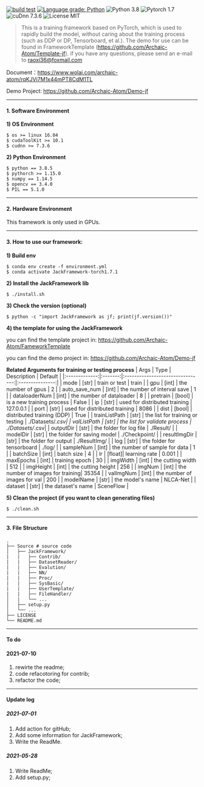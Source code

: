 [![build test](https://github.com/Archaic-Atom/JackFramework/actions/workflows/build%20test.yml/badge.svg?event=push)](https://github.com/Archaic-Atom/JackFramework/actions/workflows/build%20test.yml)
[![Language grade: Python](https://img.shields.io/lgtm/grade/python/g/1996scarlet/Dense-Head-Pose-Estimation.svg?logo=lgtm&logoWidth=18)](https://lgtm.com/projects/g/Archaic-Atom/JackFramework/context:python)
![Python 3.8](https://img.shields.io/badge/python-3.8-green.svg?style=plastic)
![Pytorch 1.7](https://img.shields.io/badge/PyTorch%20-%23EE4C2C.svg?style=plastic)
![cuDnn 7.3.6](https://img.shields.io/badge/cudnn-7.3.6-green.svg?style=plastic)
![License MIT](https://img.shields.io/badge/license-MIT-green.svg?style=plastic)

>This is a training framework based on PyTorch, which is used to rapidly build the model, without caring about the training process (such as DDP or DP, Tensorboard, et al.). The demo for use can be found in FrameworkTemplate (https://github.com/Archaic-Atom/Template-jf). if you have any questions, please send an e-mail to raoxi36@foxmail.com
>
Document：https://www.wolai.com/archaic-atom/rqKJVi7M1x44mPT8CdM1TL

Demo Project: https://github.com/Archaic-Atom/Demo-jf

--- 
#### 1. Software Environment
**1) OS Environment**
```
$ os >= linux 16.04
$ cudaToolKit >= 10.1
$ cudnn >= 7.3.6
```

**2) Python Environment**
```
$ python == 3.8.5
$ pythorch >= 1.15.0
$ numpy == 1.14.5
$ opencv == 3.4.0
$ PIL == 5.1.0
```

---
#### 2. Hardware Environment
This framework is only used in GPUs.

---
#### 3. How to use our framework:
**1) Build env**
```
$ conda env create -f environment.yml
$ conda activate JackFramework-torch1.7.1
```
**2) Install the JackFramework lib**
```
$ ./install.sh
```
**3) Check the version (optional)**
```
$ python -c "import JackFramework as jf; print(jf.version())"
```

**4) the template for using the JackFramework**

you can find the template project in: https://github.com/Archaic-Atom/FameworkTemplate

you can find the demo project in: https://github.com/Archaic-Atom/Demo-jf

**Related Arguments for training or testing process**
|   Args        |   Type  |      Description                 | Default         |
|:-------------:|:-------:|:--------------------------------:|:---------------:|
| mode          |  [str]  |         train or test            |  train          |
| gpu           |  [int]  |        the number of gpus        |    2            |
| auto_save_num |  [int]  | the number of interval save      |    1            |
| dataloaderNum |  [int]  |  the number of dataloader        |    8            |
| pretrain      |  [bool] |    is a new training process     |  False          |
| ip            |  [str]  | used for distributed training    | 127.0.0.1       |
| port          |  [str]  | used for distributed training    | 8086            |
| dist          |  [bool] | distributed training (DDP)       | True            |
| trainListPath |  [str]  | the list for training or testing | ./Datasets/*.csv|
| valListPath   |  [str]  | the list for validate process    | ./Datasets/*.csv|
| outputDir     |  [str]  | the folder for log file          | ./Result/       |
| modelDir      |  [str]  | the folder for saving model      | ./Checkpoint/   |
| resultImgDir  |  [str]  | the folder for output            | ./ResultImg/    |
| log           |  [str]  | the folder for tensorboard       | ./log/          |
| sampleNum     |  [int]  | the number of sample for data    | 1               |
| batchSize     |  [int]  | batch size                       | 4               |
| lr            |  [float]| learning rate                    | 0.001           |
| maxEpochs     |  [int]  | training epoch                   | 30              |
| imgWidth      |  [int]  | the cutting width                | 512             |
| imgHeight     |  [int]  | the cutting height               | 256             |
| imgNum        |  [int]  | the number of images for training| 35354           |
| valImgNum     |  [int]  | the number of images for val     | 200             |
| modelName     |  [str]  | the model's name                 | NLCA-Net        |
| dataset       |  [str]  | the dataset's name               | SceneFlow       |


**5) Clean the project (if you want to clean generating files)**
```
$ ./clean.sh
```
---
#### 3. File Structure
```
.
├── Source # source code
│   ├── JackFramework/
|   |   ├── Contrib/
|   |   ├── DatasetReader/
|   |   ├── Evalution/
|   |   ├── NN/
|   |   ├── Proc/
|   |   ├── SysBasic/
|   |   ├── UserTemplate/
|   |   ├── FileHandler/ 
│   |   └── ...
│   ├── setup.py
│   └── ...
├── LICENSE
└── README.md
```

---
#### To do
#### 2021-07-10
1. rewirte the readme;
2. code refacotoring for contrib;
3. refactor the code;

---
#### Update log
##### 2021-07-01
1. Add action for gitHub;
2. Add some information for JackFramework;
3. Write the ReadMe.

##### 2021-05-28
1. Write ReadMe;
2. Add setup.py;

